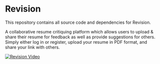 # Revision

This repository contains all source code and dependencies for Revision.

A collaborative resume critiquing platform which allows users to upload &amp; share their resume for feedback as well as provide suggestions for others. Simply either log in or register, upload your resume in PDF format, and share your link with others.


[![Revision Video](https://gifs.com/gif/revision-demonstration-k8W876)](https://www.youtube.com/embed/dQMEcFemVak?rel=0)
